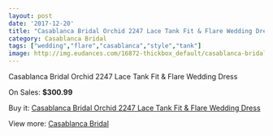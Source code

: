 ```yaml
---
layout: post
date: '2017-12-20'
title: "Casablanca Bridal Orchid 2247 Lace Tank Fit & Flare Wedding Dress"
category: Casablanca Bridal
tags: ["wedding","flare","casablanca","style","tank"]
image: http://img.eudances.com/16872-thickbox_default/casablanca-bridal-orchid-2247-lace-tank-fit-flare-wedding-dress.jpg
---
```

Casablanca Bridal Orchid 2247 Lace Tank Fit & Flare Wedding Dress

On Sales: **$300.99**
<a href="https://www.eudances.com/en/casablanca-bridal/4949-casablanca-bridal-orchid-2247-lace-tank-fit-flare-wedding-dress.html"><amp-img layout="responsive" width="600" height="600" src="//img.eudances.com/16872-thickbox_default/casablanca-bridal-orchid-2247-lace-tank-fit-flare-wedding-dress.jpg" alt="Casablanca Bridal Orchid 2247 Lace Tank Fit & Flare Wedding Dress 0" /></a>
<a href="https://www.eudances.com/en/casablanca-bridal/4949-casablanca-bridal-orchid-2247-lace-tank-fit-flare-wedding-dress.html"><amp-img layout="responsive" width="600" height="600" src="//img.eudances.com/16876-thickbox_default/casablanca-bridal-orchid-2247-lace-tank-fit-flare-wedding-dress.jpg" alt="Casablanca Bridal Orchid 2247 Lace Tank Fit & Flare Wedding Dress 1" /></a>
<a href="https://www.eudances.com/en/casablanca-bridal/4949-casablanca-bridal-orchid-2247-lace-tank-fit-flare-wedding-dress.html"><amp-img layout="responsive" width="600" height="600" src="//img.eudances.com/16875-thickbox_default/casablanca-bridal-orchid-2247-lace-tank-fit-flare-wedding-dress.jpg" alt="Casablanca Bridal Orchid 2247 Lace Tank Fit & Flare Wedding Dress 2" /></a>
<a href="https://www.eudances.com/en/casablanca-bridal/4949-casablanca-bridal-orchid-2247-lace-tank-fit-flare-wedding-dress.html"><amp-img layout="responsive" width="600" height="600" src="//img.eudances.com/16874-thickbox_default/casablanca-bridal-orchid-2247-lace-tank-fit-flare-wedding-dress.jpg" alt="Casablanca Bridal Orchid 2247 Lace Tank Fit & Flare Wedding Dress 3" /></a>
<a href="https://www.eudances.com/en/casablanca-bridal/4949-casablanca-bridal-orchid-2247-lace-tank-fit-flare-wedding-dress.html"><amp-img layout="responsive" width="600" height="600" src="//img.eudances.com/16873-thickbox_default/casablanca-bridal-orchid-2247-lace-tank-fit-flare-wedding-dress.jpg" alt="Casablanca Bridal Orchid 2247 Lace Tank Fit & Flare Wedding Dress 4" /></a>

Buy it: [Casablanca Bridal Orchid 2247 Lace Tank Fit & Flare Wedding Dress](https://www.eudances.com/en/casablanca-bridal/4949-casablanca-bridal-orchid-2247-lace-tank-fit-flare-wedding-dress.html "Casablanca Bridal Orchid 2247 Lace Tank Fit & Flare Wedding Dress")

View more: [Casablanca Bridal](https://www.eudances.com/en/4-casablanca-bridal "Casablanca Bridal")